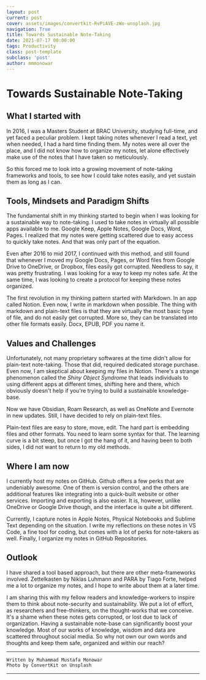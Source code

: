 ```yaml
---
layout: post
current: post
cover: assets/images/convertkit-RvPiAVE-zWo-unsplash.jpg
navigation: True
title: Towards Sustainable Note-Taking
date: 2021-07-17 00:00:00
tags: Productivity
class: post-template
subclass: 'post'
author: mmmonowar
---
```


# Towards Sustainable Note-Taking

## What I started with

In 2016, I was a Masters Student at BRAC University, studying full-time, and yet faced a peculiar problem. I kept taking notes whenever I read a text, yet when needed, I had a hard time finding them. My notes were all over the place, and I did not know how to organize my notes, let alone effectively make use of the notes that I have taken so meticulously.

So this forced me to look into a growing movement of note-taking frameworks and tools, to see how I could take notes easily, and yet sustain them as long as I can.

## Tools, Mindsets and Paradigm Shifts

The fundamental shift in my thinking started to begin when I was looking for a sustainable way to note-taking. I used to take notes in virtually all possible apps available to me. Google Keep, Apple Notes, Google Docs, Word, Pages. I realized that my notes were getting scattered due to easy access to quickly take notes. And that was only part of the equation.

Even after 2016 to mid 2017, I continued with this method, and still found that whenever I moved my Google Docs, Pages, or Word files from Google Drive to OneDrive, or Dropbox, files easily got corrupted. Needless to say, it was pretty frustrating. I was looking for a way to keep my notes safe. At the same time, I was looking to create a protocol for keeping these notes organized.

The first revolution in my thinking pattern started with Markdown. In an app called Notion. Even now, I write in markdown when possible. The thing with markdown and plain-text files is that they are virtually the most basic type of file, and do not easily get corrupted. More so, they can be translated into other file formats easily. Docx, EPUB, PDF you name it.

## Values and Challenges

Unfortunately, not many proprietary softwares at the time didn't allow for plain-text note-taking. Those that did, required dedicated storage purchase. Even now, I am skeptical about keeping my files in Notion. There's a strange phenomenon called the *Shiny Object Syndrome* that leads individuals to using different apps at different times, shifting here and there, which obviously doesn't help if you're trying to build a sustainable knowledge-base.

Now we have Obsidian, Roam Research, as well as OneNote and Evernote in new updates. Still, I have decided to rely on plain-text files.

Plain-text files are easy to store, move, edit. The hard part is embedding files and other formats. You need to learn some syntax for that. The learning curve is a bit steep, but once I got the hang of it, and having been to both sides, I did not want to return to my old methods.

## Where I am now

I currently host my notes on GitHub. Github offers a few perks that are undeniably awesome. One of them is version control, and the others are additional features like integrating into a quick-built website or other services. Importing and exporting is also easier. It is, however, unlike OneDrive or Google Drive though, and the interface is quite a bit different.

Currently, I capture notes in Apple Notes, Physical Notebooks and Sublime Text depending on the situation. I write my reflections on these notes in VS Code, a fine tool for coding, but comes with a lot of perks for note-takers as well. Finally, I organize my notes in GitHub Repositories.

## Outlook

I have shared a tool based approach, but there are other meta-frameworks involved. Zettelkasten by Niklas Luhmann and PARA by Tiago Forte, helped me a lot to organize my notes, and I hope to write about them at a later time.

I am sharing this with my fellow readers and knowledge-workers to inspire them to think about note-security and sustainability. We put a lot of effort, as researchers and free-thinkers, on the thought-works that we conceive. It's a shame when these notes gets corrupted, or lost due to lack of organization. Having a sustainable note-base can significantly boost your knowledge. Most of our works of knowledge, wisdom and data are scattered throughout social media. So why not own our own words and thoughts and keep them safe, organized and within our reach? 


--- 

    Written by Muhammad Mustafa Monowar
    Photo by ConvertKit on Unsplash

---